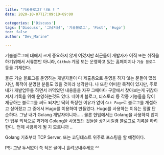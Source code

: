 ```yaml
---
title: "기술블로그? 나도 ! "
date: 2020-10-07T17:09:10+09:00

categories: ['Discuss']
tags: ['Discuss', '그냥저냥', '기술블로그', 'Post', 'Hugo']
toc: false
author: "Dev_Marine"

---
```

기술블로그에 대해서 크게 중요하지 않게 여겼지만 최근들어 개발자가 이직 또는 취직을 하기위해서 서류뿐만 아니라, `Github` 계정 또는 운영하고 있는 홈페이지나 `기술 블로그` 등을 기재한다.
<!--more-->

물론 기술 블로그를 운영하는 개발자들이 다 제출용으로 운영을 하지 않는 분들이 많겠지만, 
목적이 분명한 분들도 있을 것이라 생각한다.
나 또한 어떠한 목적이 있지만, 주로 내가 개발업무를 하면서 까먹었던 내용들을 자꾸 그때마다 구글에서 찾아보는게 귀찮아져서 기록을 위해 운영하는것도 있다.
네이버 블로그, 티스토리 등 각종 기능들을 많이 제공하는 블로그를 써도 되지만 딱히 특정한 이유가 없이 `Git Page`로 블로그를 개설하고 싶어졌고 그 중에서 Hugo를 이용하여 만들었다.
Hugo를 사용하는 이유는 정말 단순하다. 그냥 내가 Golang 개발자이니까.....
물론 현업에서는 Golang을 사용하지 않지만 업무 외적으로 과거에 Golang을 사용했던 것들을 상기시킬겸 블로그로 기록을 하려한다..
언제 사용하게 될 지 모르니까 ..

Golang 기초부터 TCP Server, 또는 코딩테스트 위주로 포스팅을 할 예정이다.

PS: 그냥 두서없이 쭉 적은 글이니 흘려보내주세요 ^^

